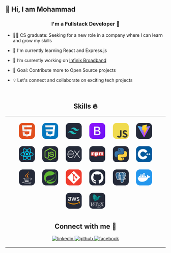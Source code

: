 ## 👋 Hi, I am Mohammad

### <div align="center">I'm a Fullstack Developer 🚀</div>

- 👩‍💻 CS graduate: Seeking for a new role in a company where I can learn and grow my skills

- 🌱 I'm currently learning React and Express.js

- 🔭 I’m currently working on [Infinix Broadband](https://github.com/MdShehabulIslam/Infinix-Broadband)

- 🎯 Goal: Contribute more to Open Source projects

- 💡 Let's connect and collaborate on exciting tech projects

<br/>

## <div align="center"> Skills 🔥 </div>

<table align="center"><tr><td valign="top" width="100%">

<div align="center" style="margin: 10px">
<a href= "https://www.w3schools.com/html/"><img style="margin: 10px" src="./Images/HTML.svg" alt="HTML5" height="50"/></a>
<a href= "https://www.w3schools.com/css/"><img style="margin: 10px" src="./Images/CSS.svg" alt="CSS3" height="50" /></a>
<a href= "https://tailwindcss.com/"><img style="margin: 10px" src="./Images/TailwindCSS-Dark.svg" alt="TailwindCSS" height="50" /></a>
<a href= "https://getbootstrap.com/"><img style="margin: 10px" href= "https://getbootstrap.com/" src="./Images/Bootstrap.svg" alt="Bootstrap" height="50" /></a>
<a href= "https://www.w3schools.com/js/"><img style="margin: 10px" src="./Images/JavaScript.svg" alt="JavaScript" height="50" /></a>
<a href= "https://vite.dev/"><img style="margin: 10px" src="./Images/Vite-Dark.svg" alt="Vite" height="50" /></a>
<a href= "https://react.dev/"><img style="margin: 10px" src="./Images/React-Dark.svg" alt="React" height="50" /></a>
<a href= "https://nodejs.org/en"><img style="margin: 10px" src="./Images/NodeJS-Dark.svg" alt="NodeJS" height="50" /></a>
<a href= "https://expressjs.com/"><img style="margin: 10px" src="./Images/ExpressJS-Dark.svg" alt="Express" height="50" /></a>
<a href= "https://www.npmjs.com/"><img style="margin: 10px" src="./Images/Npm-Dark.svg" alt="NPM" height="50" /></a>
<a href= "https://www.w3schools.com/python/"><img style="margin: 10px" src="./Images/Python-Dark.svg" alt="Python" height="50" /></a>
<a href= "https://www.w3schools.com/cpp/"><img style="margin: 10px" src="./Images/CPP.svg" alt="C++" height="50" /></a>
<a href= "https://www.w3schools.com/java/"><img style="margin: 10px" src="./Images/Java-Dark.svg" alt="Java" height="50" /></a>
<a href= "https://spring.io/projects/spring-boot"><img style="margin: 10px" src="./Images/Spring-Dark.svg" alt="SpringBoot" height="50" /></a>
<a href= "https://git-scm.com/doc"><img style="margin: 10px" src="./Images/Git.svg" alt="Git" height="50" /></a>
<a href= "https://github.com/"><img style="margin: 10px" src="./Images/Github-Dark.svg" alt="GitHub" height="50" /></a>
<a href= "https://www.postgresql.org/"><img style="margin: 10px" src="./Images/PostgreSQL-Dark.svg" alt="PostgreSQL" height="50" /></a>
<a href= "https://www.docker.com/why-docker/?utm_source=google&utm_medium=cpc&utm_campaign=BRAND_SEARCH_BRAND_AMER_NORAM&utm_term=docker&gad_source=1&gclid=CjwKCAjwpbi4BhByEiwAMC8Jnf9UgfJIbZCPRKyc6e6ij3m0esyv4Lvusl7zljjXxmpGkhccYRVocxoCoxMQAvD_BwE"><img style="margin: 10px" src="./Images/Docker.svg" alt="Docker" height="50" /></a>
<a href= "https://aws.amazon.com/free/?gclid=CjwKCAjwpbi4BhByEiwAMC8JnTKzVzUEr6RKM4UZQUIMg80LUWa3qeL4D-7lu9Wemryl8f2ZKYkt1RoC5qsQAvD_BwE&trk=e747cc26-a307-4ae0-981a-6dc5c1cb4121&sc_channel=ps&ef_id=CjwKCAjwpbi4BhByEiwAMC8JnTKzVzUEr6RKM4UZQUIMg80LUWa3qeL4D-7lu9Wemryl8f2ZKYkt1RoC5qsQAvD_BwE:G:s&s_kwcid=AL!4422!3!453053794209!e!!g!!aws!10705896207!102406402981&all-free-tier.sort-by=item.additionalFields.SortRank&all-free-tier.sort-order=asc&awsf.Free%20Tier%20Types=*all&awsf.Free%20Tier%20Categories=*all"><img style="margin: 10px" src="./Images/AWS-Dark.svg" alt="AWS" height="50" /></a>
<a href= "https://www.latex-project.org/"><img style="margin: 10px" src="./Images/LaTeX-Dark.svg" alt="Latex" height="50" /></a>

## Connect with me 🤝

<div align="center">
<a href="https://www.linkedin.com/in/mohammad-shehabul-islam-55b7b223a/" target="_blank">
<img src=https://img.shields.io/badge/linkedin-%231E77B5.svg?&style=for-the-badge&logo=linkedin&logoColor=white alt=linkedin style="margin-bottom: 5px;" />
</a>
<a href="https://github.com/MdShehabulIslam" target="_blank">
<img src=https://img.shields.io/badge/github-%2324292e.svg?&style=for-the-badge&logo=github&logoColor=white alt=github style="margin-bottom: 5px;" />
</a>
<a href="https://www.facebook.com/MdSiamIslam97" target="_blank">
<img src=https://img.shields.io/badge/facebook-%232E87FB.svg?&style=for-the-badge&logo=facebook&logoColor=white alt=facebook style="margin-bottom: 5px;" />
</a>
</div>
</td></tr></table>

